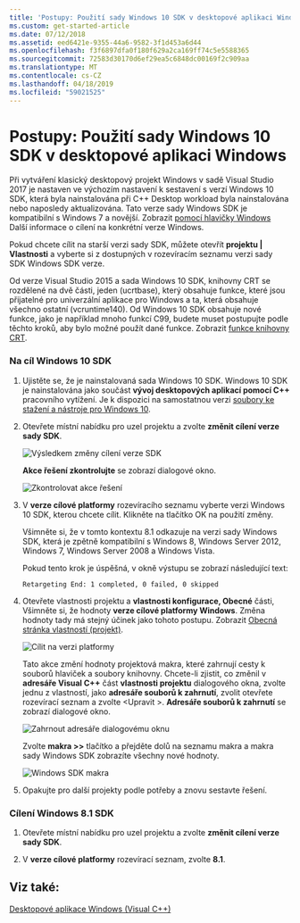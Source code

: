 ```yaml
---
title: 'Postupy: Použití sady Windows 10 SDK v desktopové aplikaci Windows'
ms.custom: get-started-article
ms.date: 07/12/2018
ms.assetid: eed6421e-9355-44a6-9582-3f1d453a6d44
ms.openlocfilehash: f3f6897dfa0f180f629a2ca169ff74c5e5588365
ms.sourcegitcommit: 72583d30170d6ef29ea5c6848dc00169f2c909aa
ms.translationtype: MT
ms.contentlocale: cs-CZ
ms.lasthandoff: 04/18/2019
ms.locfileid: "59021525"
---
```

# <a name="how-to-use-the-windows-10-sdk-in-a-windows-desktop-application"></a>Postupy: Použití sady Windows 10 SDK v desktopové aplikaci Windows

Při vytváření klasický desktopový projekt Windows v sadě Visual Studio 2017 je nastaven ve výchozím nastavení k sestavení s verzí Windows 10 SDK, která byla nainstalována při C++ Desktop workload byla nainstalována nebo naposledy aktualizována. Tato verze sady Windows SDK je kompatibilní s Windows 7 a novější. Zobrazit [pomocí hlavičky Windows](/windows/desktop/WinProg/using-the-windows-headers) Další informace o cílení na konkrétní verze Windows.

Pokud chcete cílit na starší verzi sady SDK, můžete otevřít **projektu | Vlastnosti** a vyberte si z dostupných v rozevíracím seznamu verzi sady SDK Windows SDK verze.

Od verze Visual Studio 2015 a sada Windows 10 SDK, knihovny CRT se rozdělené na dvě části, jeden (ucrtbase), který obsahuje funkce, které jsou přijatelné pro univerzální aplikace pro Windows a ta, která obsahuje všechno ostatní (vcruntime140). Od Windows 10 SDK obsahuje nové funkce, jako je například mnoho funkcí C99, budete muset postupujte podle těchto kroků, aby bylo možné použít dané funkce. Zobrazit [funkce knihovny CRT](../c-runtime-library/crt-library-features.md).

### <a name="to-target-the-windows-10-sdk"></a>Na cíl Windows 10 SDK

1. Ujistěte se, že je nainstalovaná sada Windows 10 SDK. Windows 10 SDK je nainstalována jako součást **vývoj desktopových aplikací pomocí C++** pracovního vytížení. Je k dispozici na samostatnou verzi [soubory ke stažení a nástroje pro Windows 10](https://developer.microsoft.com/windows/downloads).

2. Otevřete místní nabídku pro uzel projektu a zvolte **změnit cílení verze sady SDK**.

   ![Výsledkem změny cílení verze SDK](../windows/media/retargetingwindowssdk1.PNG "RetargetingWindowsSDK1")

   **Akce řešení zkontrolujte** se zobrazí dialogové okno.

   ![Zkontrolovat akce řešení](../windows/media/retargetingwindowssdk2.PNG "RetargetingWindowsSDK2")

3. V **verze cílové platformy** rozevíracího seznamu vyberte verzi Windows 10 SDK, kterou chcete cílit. Klikněte na tlačítko OK na použití změny.

   Všimněte si, že v tomto kontextu 8.1 odkazuje na verzi sady Windows SDK, která je zpětně kompatibilní s Windows 8, Windows Server 2012, Windows 7, Windows Server 2008 a Windows Vista.

   Pokud tento krok je úspěšná, v okně výstupu se zobrazí následující text:

   `Retargeting End: 1 completed, 0 failed, 0 skipped`

4. Otevřete vlastnosti projektu a **vlastnosti konfigurace, Obecné** části, Všimněte si, že hodnoty **verze cílové platformy Windows**. Změna hodnoty tady má stejný účinek jako tohoto postupu. Zobrazit [Obecná stránka vlastností (projekt)](../build/reference/general-property-page-project.md).

   ![Cílit na verzi platformy](../windows/media/retargetingwindowssdk3.PNG "RetargetingWindowsSDK3")

   Tato akce změní hodnoty projektová makra, které zahrnují cesty k souborů hlaviček a soubory knihovny. Chcete-li zjistit, co změnil v **adresáře Visual C++** část **vlastnosti projektu** dialogového okna, zvolte jednu z vlastností, jako **adresáře souborů k zahrnutí**, zvolit otevřete rozevírací seznam a zvolte \<Upravit >. **Adresáře souborů k zahrnutí** se zobrazí dialogové okno.

   ![Zahrnout adresáře dialogovému oknu](../windows/media/retargetingwindowssdk4.PNG "RetargetingWindowsSDK4")

   Zvolte **makra >>** tlačítko a přejděte dolů na seznamu makra a makra sady Windows SDK zobrazíte všechny nové hodnoty.

   ![Windows SDK makra](../windows/media/retargetingwindowssdk5.PNG "RetargetingWindowsSDK5")

5. Opakujte pro další projekty podle potřeby a znovu sestavte řešení.

### <a name="to-target-the-windows-81-sdk"></a>Cílení Windows 8.1 SDK

1. Otevřete místní nabídku pro uzel projektu a zvolte **změnit cílení verze sady SDK**.

2. V **verze cílové platformy** rozevírací seznam, zvolte **8.1**.

## <a name="see-also"></a>Viz také:

[Desktopové aplikace Windows (Visual C++)](../windows/how-to-use-the-windows-10-sdk-in-a-windows-desktop-application.md)